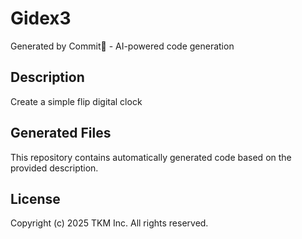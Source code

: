 # Gidex3

Generated by Commit🚀 - AI-powered code generation

## Description
Create a simple flip digital clock

## Generated Files
This repository contains automatically generated code based on the provided description.

## License
Copyright (c) 2025 TKM Inc. All rights reserved.
